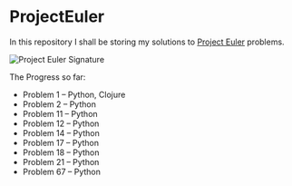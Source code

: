 # ProjectEuler

In this repository I shall be storing my solutions to [Project Euler](https://projecteuler.net) problems.

![Project Euler Signature](https://projecteuler.net/profile/Pav.png)

The Progress so far:

- Problem 1 – Python, Clojure
- Problem 2 – Python
- Problem 11 – Python
- Problem 12 – Python
- Problem 14 – Python
- Problem 17 – Python
- Problem 18 – Python
- Problem 21 – Python
- Problem 67 – Python
